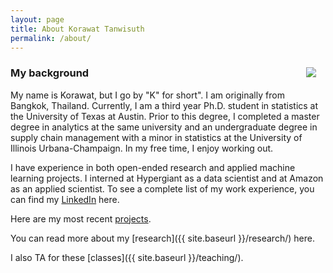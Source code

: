 ```yaml
---
layout: page
title: About Korawat Tanwisuth
permalink: /about/
---
```


<img src="{{ site.baseurl }}/assets/img/posts/korawat_banner.png" ALIGN="right" style="margin:10px 15px"/>


### My background
My name is Korawat, but I go by "K" for short". I am originally from Bangkok, Thailand. Currently, I am a third year Ph.D. student in statistics at the University of Texas at Austin. Prior to this degree, I completed a master degree in analytics at the same university and an undergraduate degree in supply chain management with a minor in statistics at the University of Illinois Urbana-Champaign. In my free time, I enjoy working out.

I have experience in both open-ended research and applied machine learning projects. I interned at Hypergiant as a data scientist and at Amazon as an applied scientist. To see a complete list of my work experience, you can find my [LinkedIn](https://www.linkedin.com/in/korawat-tanwisuth-238401a7/) here.

Here are my most recent [projects]({{site.baseurl}}/projects/).

You can read more about my [research]({{ site.baseurl }}/research/)  here.

I also TA for these [classes]({{ site.baseurl }}/teaching/).

